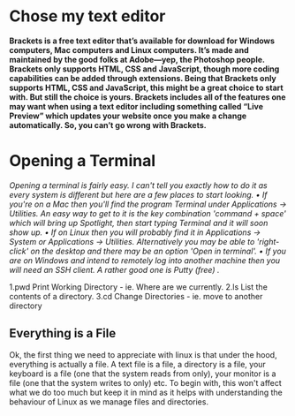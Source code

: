 # Chose my text editor

**Brackets is a free text editor that’s available for download for Windows computers, Mac computers and Linux computers. It’s made and maintained by the good folks at Adobe—yep, the Photoshop people. Brackets only supports HTML, CSS and JavaScript, though more coding capabilities can be added through extensions. Being that Brackets only supports HTML, CSS and JavaScript, this might be a great choice to start with. But still the choice is yours. Brackets includes all of the features one may want when using a text editor including something called “Live Preview” which updates your website once you make a change automatically. So, you can’t go wrong with Brackets.**

# Opening a Terminal
*Opening a terminal is fairly easy. I can't tell you exactly how to do it as every system is different but here are a few places to start looking.
•	If you're on a Mac then you'll find the program Terminal under Applications -> Utilities. An easy way to get to it is the key combination 'command + space' which will bring up Spotlight, then start typing Terminal and it will soon show up.
•	If on Linux then you will probably find it in Applications -> System or Applications -> Utilities. Alternatively you may be able to 'right-click' on the desktop and there may be an option 'Open in terminal'.
•	If you are on Windows and intend to remotely log into another machine then you will need an SSH client. A rather good one is Putty (free) .*

1.pwd
Print Working Directory - ie. Where are we currently.
2.ls
List the contents of a directory.
3.cd
Change Directories - ie. move to another directory

## Everything is a File
Ok, the first thing we need to appreciate with linux is that under the hood, everything is actually a file. A text file is a file, a directory is a file, your keyboard is a file (one that the system reads from only), your monitor is a file (one that the system writes to only) etc. To begin with, this won't affect what we do too much but keep it in mind as it helps with understanding the behaviour of Linux as we manage files and directories.

